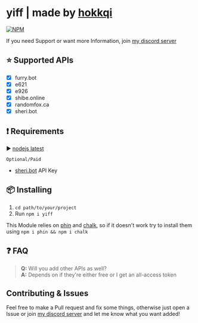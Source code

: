 # yiff | made by [hokkqi](https://wrwlf.co "my homepage")

[![NPM](https://nodei.co/npm/yiff.png)](https://nodei.co/npm/yiff/)

If you need Support or want more Information, join [my discord server](https://discord.gg/He2822y "a link to my discord server")

## ⭐️ Supported APIs

- [x] furry.bot
- [x] e621
- [x] e926
- [x] shibe.online
- [x] randomfox.ca
- [x] sheri.bot

## ❗️ Requirements

▶️ [nodejs latest](https://nodejs.org/en/ "A link to the node.js website")

`Optional/Paid`

- [sheri.bot](https://sheri.bot/ "A link to the sheri.bot website") API Key

## 📦 Installing

1. `cd path/to/your/project`
2. Run `npm i yiff`

This Module relies on [phin](https://npmjs.org/package/phin "A link to the phin package on npm") and [chalk](https://npmjs.org/package/chalk "A link to the chalk package on npm"), so if it doesn't work try to install them using `npm i phin && npm i chalk`

## ❓ FAQ

> **Q:** Will you add other APIs as well?\
> **A:** Depends on if they're either free or I get an all-access token

## Contributing & Issues

Feel free to make a Pull request and fix some things, otherwise just open a Issue or join [my discord server](https://discord.gg/He2822y) and let me know what you want added!
